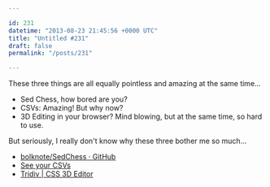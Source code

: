 ```yaml
---

id: 231
datetime: "2013-08-23 21:45:56 +0000 UTC"
title: "Untitled #231"
draft: false
permalink: "/posts/231"

---
```


These three things are all equally pointless and amazing at the same time...

 * Sed Chess, how bored are you?
 * CSVs: Amazing! But why now? 
 * 3D Editing in your browser? Mind blowing, but at the same time, so hard to use.

But seriously, I really don't know why these three bother me so much... 

 
 * [bolknote/SedChess · GitHub](https://github.com/bolknote/SedChess)
 * [See your CSVs](https://github.com/blog/1601-see-your-csvs)
 * [Tridiv | CSS 3D Editor](http://tridiv.com/)


